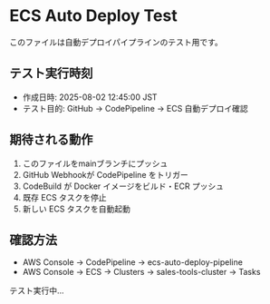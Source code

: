 # ECS Auto Deploy Test

このファイルは自動デプロイパイプラインのテスト用です。

## テスト実行時刻
- 作成日時: 2025-08-02 12:45:00 JST
- テスト目的: GitHub → CodePipeline → ECS 自動デプロイ確認

## 期待される動作
1. このファイルをmainブランチにプッシュ
2. GitHub Webhookが CodePipeline をトリガー
3. CodeBuild が Docker イメージをビルド・ECR プッシュ
4. 既存 ECS タスクを停止
5. 新しい ECS タスクを自動起動

## 確認方法
- AWS Console → CodePipeline → ecs-auto-deploy-pipeline
- AWS Console → ECS → Clusters → sales-tools-cluster → Tasks

テスト実行中...
